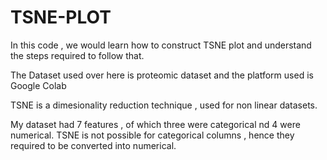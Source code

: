 # TSNE-PLOT

In this code , we would learn how to construct TSNE plot and understand the steps required to follow that.

The Dataset used over here is proteomic dataset and the platform used is Google Colab

TSNE is a dimesionality reduction technique , used for non linear datasets. 

My dataset had 7 features , of which three were categorical nd 4 were numerical. TSNE is not possible for categorical columns , hence they required to be converted into numerical. 
